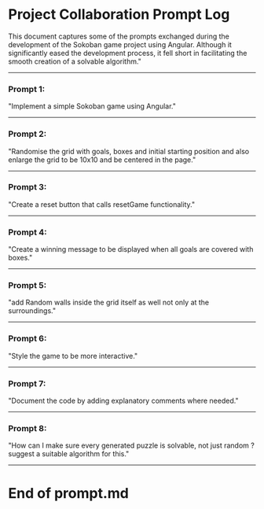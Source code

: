 # Project Collaboration Prompt Log

This document captures some of the prompts exchanged during the development of the Sokoban game project using Angular. Although it significantly eased the development process, it fell short in facilitating the smooth creation of a solvable algorithm."

---

### Prompt 1:
"Implement a simple Sokoban game using Angular."

---

### Prompt 2:
"Randomise the grid with goals, boxes and initial starting position and also enlarge the grid to be 10x10 and be centered in the page."

---

### Prompt 3:
"Create a reset button that calls resetGame functionality."

---

### Prompt 4:
"Create a winning message to be displayed when all goals are covered with boxes."

---

### Prompt 5:
"add Random walls inside the grid itself as well not only at the surroundings."

---

### Prompt 6:
"Style the game to be more interactive."

---

### Prompt 7:
"Document the code by adding explanatory comments where needed."

---

### Prompt 8:
"How can I make sure every generated puzzle is solvable, not just random ? suggest a suitable algorithm for this."

---

# End of prompt.md
